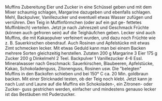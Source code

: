 Muffins
Zubereitung
Eier und Zucker in eine Schüssel geben und mit dem
Mixer schaumig schlagen, Margarine dazugeben und
ebenfalls schlagen. Mehl, Backpulver, Vanillezucker
und eventuell etwas Wasser zufügen und verrühren.
Den Teig in Muffinförmchen (oder auf ein gut ge-
fettetes Muffinblech) verteilen.
Jetzt je nach Jahreszeit und Geschmack Früchte
(können auch gefroren sein) auf die Teighäufchen
geben. Lecker sind auch Muffins, die mit Kakaopulver
verfeinert wurden, und dazu noch Früchte wie z. B.
Sauerkirschen obendrauf.
Auch Rosinen und Apfelstücke mit etwas Zimt
schmecken lecker. Mit etwas Geduld kann man bei einem
Backen mehrere Sorten gleichzeitig herstellen.
Zutaten
200 g Margarine
3 Eier
175 g Zucker
200 g Dinkelmehl
2 Teel. Backpulver
1 Vanillezucker
4-6 Essl. Mineralwasser
nach Geschmack:
Sauerkirschen, Blaubeeren, Apfelstücke,
Kakao, Schokoladenguss, Zitonenguss, Rosinen usw.
Die "belegten" Muffins in den Backofen schieben und
bei 150° C ca. 20 Min. goldbraun backen. Mit einer
Stricknadel testen, ob der Teig noch klebt.
Jetzt kann je nach Lust und Laune auf die
Muffins ein Schokoladen-, ein Zitronen- oder Zucker-
guss gestrichen werden, einfacher und mindestens
genauso lecker ist das Bestäuben mit Puderzucker.